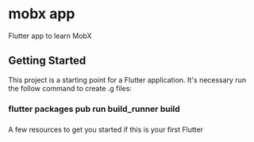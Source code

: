 # mobx app


Flutter app to learn MobX

## Getting Started

This project is a starting point for a Flutter application.
It's necessary run the follow command to create .g files:
### flutter packages pub run build_runner build
### 
A few resources to get you started if this is your first Flutter

